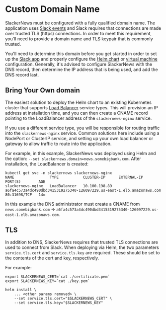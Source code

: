 # Custom Domain Name

SlackerNews must be configured with a fully qualified domain name. The application uses [Slack events](https://api.slack.com/apis/connections/events-api) and Slack requires that connections are made over trusted TLS (https) connections. In order to meet this requirement, you'll need to provide a domain name and TLS keypair that is commonly trusted.  

You'll need to determine this domain before you get started in order to set up the [Slack app](/slack) and properly configure the [Helm chart](/helm) or [virtual machine](/vm) configuration. Generally, it's advised to configure SlackerNews with the DNS record, then determine the IP address that is being used, and add the DNS record last.

## Bring Your Own domain

The easiest solution to deploy the Helm chart to an existing Kubernetes cluster that supports [Load Balancer](https://kubernetes.io/docs/concepts/services-networking/service/#loadbalancer) service types. This will provision an IP address at installation time, and you can then create a CNAME record pointing to the LoadBalancer address of the `slackernews-nginx` service. 

If you use a different service type, you will be responsible for routing traffic into the `slackernews-nginx` service. Common solutions here include using a NodePort or ClusterIP service, and setting up your own load balancer or gateway to allow traffic to route into the application.

For example, in this example, SlackerNews was deployed using Helm and the option: `--set slackernews.domain=news.somebigbank.com`.
After installation, the LoadBalancer is created:

```
kubectl get svc -n slackernews slackernews-nginx
NAME                TYPE           CLUSTER-IP      EXTERNAL-IP                                                              PORT(S)        AGE
slackernews-nginx   LoadBalancer   10.100.198.89   a6fa4c573a4dc490dbd3415319275340-126097229.us-east-1.elb.amazonaws.com   80:31698/TCP   14m
```

In this example the DNS administrator must create a CNAME from `news.somebigbank.com` => `a6fa4c573a4dc490dbd3415319275340-126097229.us-east-1.elb.amazonaws.com`.

## TLS

In addition to DNS, SlackerNews requires that trusted TLS connections are used to connect from Slack. When deploying via Helm, the two parameters `service.tls.cert` and `service.tls.key` are required. These should be set to the contents of the cert and key, respectively.

For example:

```
export SLACKERNEWS_CERT=`cat ./certificate.pem`
export SLACKERNEWS_KEY=`cat ./key.pem`

helm install \
    ... <other params removed> \
    --set service.tls.cert="$SLACKERNEWS_CERT" \
    --set service.tls.key="$SLACKERNEWS_KEY"
```
